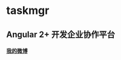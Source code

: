 # taskmgr

## Angular 2+ 开发企业协作平台

#### [我的微博](http://weibo.com/u/3826537889?refer_flag=1001030201_&is_all=1)